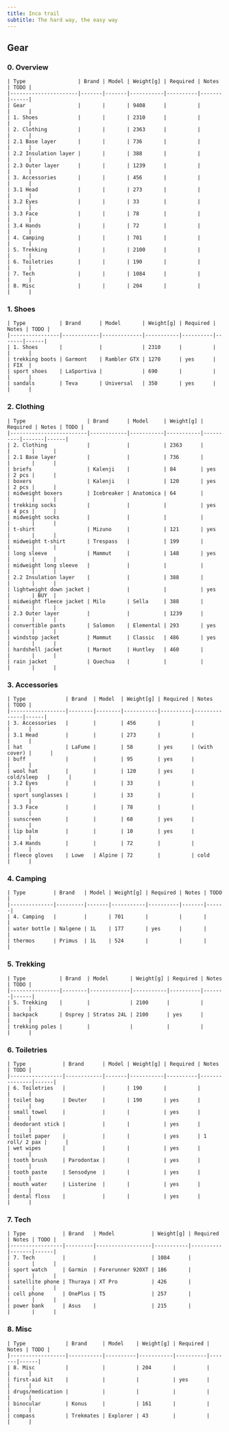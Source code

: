 ```yaml
---
title: Inca trail
subtitle: The hard way, the easy way
---
```


## Gear
### 0. Overview
    | Type                 | Brand | Model | Weight[g] | Required | Notes | TODO |
    |----------------------|-------|-------|-----------|----------|-------|------|
    | Gear                 |       |       | 9408      |          |       |      |
    | 1. Shoes             |       |       | 2310      |          |       |      |
    | 2. Clothing          |       |       | 2363      |          |       |      |
    | 2.1 Base layer       |       |       | 736       |          |       |      |
    | 2.2 Insulation layer |       |       | 388       |          |       |      |
    | 2.3 Outer layer      |       |       | 1239      |          |       |      |
    | 3. Accessories       |       |       | 456       |          |       |      |
    | 3.1 Head             |       |       | 273       |          |       |      |
    | 3.2 Eyes             |       |       | 33        |          |       |      |
    | 3.3 Face             |       |       | 78        |          |       |      |
    | 3.4 Hands            |       |       | 72        |          |       |      |
    | 4. Camping           |       |       | 701       |          |       |      |
    | 5. Trekking          |       |       | 2100      |          |       |      |
    | 6. Toiletries        |       |       | 190       |          |       |      |
    | 7. Tech              |       |       | 1084      |          |       |      |
    | 8. Misc              |       |       | 204       |          |       |      |
### 1. Shoes
    | Type           | Brand      | Model       | Weight[g] | Required | Notes | TODO |
    |----------------|------------|-------------|-----------|----------|-------|------|
    | 1. Shoes       |            |             | 2310      |          |       |      |
    | trekking boots | Garmont    | Rambler GTX | 1270      | yes      |       | FIX  |
    | sport shoes    | LaSportiva |             | 690       |          |       |      |
    | sandals        | Teva       | Universal   | 350       | yes      |       |      |
### 2. Clothing
    | Type                    | Brand      | Model     | Weight[g] | Required | Notes | TODO |
    |-------------------------|------------|-----------|-----------|----------|-------|------|
    | 2. Clothing             |            |           | 2363      |          |       |      |
    | 2.1 Base layer          |            |           | 736       |          |       |      |
    | briefs                  | Kalenji    |           | 84        | yes      | 2 pcs |      |
    | boxers                  | Kalenji    |           | 120       | yes      | 2 pcs |      |
    | midweight boxers        | Icebreaker | Anatomica | 64        |          |       |      |
    | trekking socks          |            |           |           | yes      | 4 pcs |      |
    | midweight socks         |            |           |           |          |       |      |
    | t-shirt                 | Mizuno     |           | 121       | yes      |       |      |
    | midweight t-shirt       | Trespass   |           | 199       |          |       |      |
    | long sleeve             | Mammut     |           | 148       | yes      |       |      |
    | midweight long sleeve   |            |           |           |          |       |      |
    | 2.2 Insulation layer    |            |           | 388       |          |       |      |
    | lightweight down jacket |            |           |           | yes      |       | BUY  |
    | midweight fleece jacket | Milo       | Sella     | 388       |          |       |      |
    | 2.3 Outer layer         |            |           | 1239      |          |       |      |
    | convertible pants       | Salomon    | Elemental | 293       | yes      |       |      |
    | windstop jacket         | Mammut     | Classic   | 486       | yes      |       |      |
    | hardshell jacket        | Marmot     | Huntley   | 460       |          |       |      |
    | rain jacket             | Quechua    |           |           |          |       |      |
### 3. Accessories
    | Type             | Brand  | Model  | Weight[g] | Required | Notes        | TODO |
    |------------------|--------|--------|-----------|----------|--------------|------|
    | 3. Accessories   |        |        | 456       |          |              |      |
    | 3.1 Head         |        |        | 273       |          |              |      |
    | hat              | LaFume |        | 58        | yes      | (with cover) |      |
    | buff             |        |        | 95        | yes      |              |      |
    | wool hat         |        |        | 120       | yes      | cold/sleep   |      |
    | 3.2 Eyes         |        |        | 33        |          |              |      |
    | sport sunglasses |        |        | 33        |          |              |      |
    | 3.3 Face         |        |        | 78        |          |              |      |
    | sunscreen        |        |        | 68        | yes      |              |      |
    | lip balm         |        |        | 10        | yes      |              |      |
    | 3.4 Hands        |        |        | 72        |          |              |      |
    | fleece gloves    | Lowe   | Alpine | 72        |          | cold         |      |
### 4. Camping
    | Type         | Brand   | Model | Weight[g] | Required | Notes | TODO |
    |--------------|---------|-------|-----------|----------|-------|------|
    | 4. Camping   |         |       | 701       |          |       |      |
    | water bottle | Nalgene | 1L    | 177       | yes      |       |      |
    | thermos      | Primus  | 1L    | 524       |          |       |      |
### 5. Trekking
    | Type           | Brand  | Model       | Weight[g] | Required | Notes | TODO |
    |----------------|--------|-------------|-----------|----------|-------|------|
    | 5. Trekking    |        |             | 2100      |          |       |      |
    | backpack       | Osprey | Stratos 24L | 2100      | yes      |       |      |
    | trekking poles |        |             |           |          |       |      |
### 6. Toiletries
    | Type            | Brand      | Model | Weight[g] | Required | Notes         | TODO |
    |-----------------|------------|-------|-----------|----------|---------------|------|
    | 6. Toiletries   |            |       | 190       |          |               |      |
    | toilet bag      | Deuter     |       | 190       | yes      |               |      |
    | small towel     |            |       |           | yes      |               |      |
    | deodorant stick |            |       |           | yes      |               |      |
    | toilet paper    |            |       |           | yes      | 1 roll/ 2 pax |      |
    | wet wipes       |            |       |           | yes      |               |      |
    | tooth brush     | Parodontax |       |           | yes      |               |      |
    | tooth paste     | Sensodyne  |       |           | yes      |               |      |
    | mouth water     | Listerine  |       |           | yes      |               |      |
    | dental floss    |            |       |           | yes      |               |      |
### 7. Tech
    | Type            | Brand   | Model            | Weight[g] | Required | Notes | TODO |
    |-----------------|---------|------------------|-----------|----------|-------|------|
    | 7. Tech         |         |                  | 1084      |          |       |      |
    | sport watch     | Garmin  | Forerunner 920XT | 186       |          |       |      |
    | satellite phone | Thuraya | XT Pro           | 426       |          |       |      |
    | cell phone      | OnePlus | T5               | 257       |          |       |      |
    | power bank      | Asus    |                  | 215       |          |       |      |
### 8. Misc
    | Type             | Brand     | Model    | Weight[g] | Required | Notes | TODO |
    |------------------|-----------|----------|-----------|----------|-------|------|
    | 8. Misc          |           |          | 204       |          |       |      |
    | first-aid kit    |           |          |           | yes      |       |      |
    | drugs/medication |           |          |           |          |       |      |
    | binocular        | Konus     |          | 161       |          |       |      |
    | compass          | Trekmates | Explorer | 43        |          |       |      |
